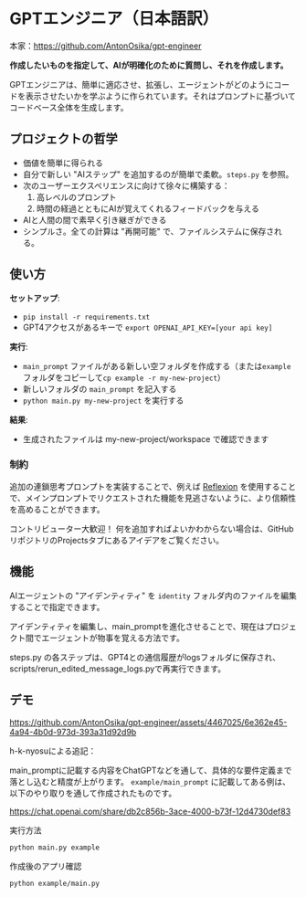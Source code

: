 # GPTエンジニア（日本語訳）

本家：https://github.com/AntonOsika/gpt-engineer

**作成したいものを指定して、AIが明確化のために質問し、それを作成します。**

GPTエンジニアは、簡単に適応させ、拡張し、エージェントがどのようにコードを表示させたいかを学ぶように作られています。それはプロンプトに基づいてコードベース全体を生成します。

## プロジェクトの哲学
- 価値を簡単に得られる
- 自分で新しい "AIステップ" を追加するのが簡単で柔軟。`steps.py` を参照。
- 次のユーザーエクスペリエンスに向けて徐々に構築する：
  1. 高レベルのプロンプト
  2. 時間の経過とともにAIが覚えてくれるフィードバックを与える
- AIと人間の間で素早く引き継ぎができる
- シンプルさ。全ての計算は "再開可能" で、ファイルシステムに保存される。

## 使い方

**セットアップ**:

- `pip install -r requirements.txt`
- GPT4アクセスがあるキーで `export OPENAI_API_KEY=[your api key]`

**実行**:
- `main_prompt` ファイルがある新しい空フォルダを作成する（または`example`フォルダをコピーして`cp example -r my-new-project`）
- 新しいフォルダの `main_prompt` を記入する
- `python main.py my-new-project` を実行する

**結果**:
- 生成されたファイルは my-new-project/workspace で確認できます

### 制約
追加の連鎖思考プロンプトを実装することで、例えば [Reflexion](https://github.com/noahshinn024/reflexion) を使用することで、メインプロンプトでリクエストされた機能を見逃さないように、より信頼性を高めることができます。

コントリビューター大歓迎！ 何を追加すればよいかわからない場合は、GitHubリポジトリのProjectsタブにあるアイデアをご覧ください。


## 機能
AIエージェントの "アイデンティティ" を `identity` フォルダ内のファイルを編集することで指定できます。

アイデンティティを編集し、main_promptを進化させることで、現在はプロジェクト間でエージェントが物事を覚える方法です。

steps.py の各ステップは、GPT4との通信履歴がlogsフォルダに保存され、scripts/rerun_edited_message_logs.pyで再実行できます。

## デモ

https://github.com/AntonOsika/gpt-engineer/assets/4467025/6e362e45-4a94-4b0d-973d-393a31d92d9b


h-k-nyosuによる追記：

main_promptに記載する内容をChatGPTなどを通して、具体的な要件定義まで落とし込むと精度が上がります。
`example/main_prompt` に記載してある例は、以下のやり取りを通して作成されたものです。

https://chat.openai.com/share/db2c856b-3ace-4000-b73f-12d4730def83

実行方法

```sh
python main.py example
```

作成後のアプリ確認

```sh
python example/main.py
```
